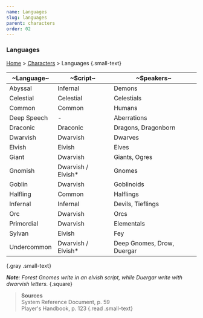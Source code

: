```yaml
---
name: Languages
slug: languages
parent: characters
order: 02
---
```

### Languages
[Home](dm-operations-center) > [Characters](characters) > Languages {.small-text}

| ~Language~  | ~Script~   | ~Speakers~ |
|-------------|------------|------------|
| Abyssal     | Infernal   | Demons     |
| Celestial   | Celestial  | Celestials |
| Common      | Common     | Humans     |
| Deep Speech | -          | Aberrations |
| Draconic    | Draconic   | Dragons, Dragonborn |
| Dwarvish    | Dwarvish   | Dwarves    |
| Elvish      | Elvish     | Elves      |
| Giant       | Dwarvish   | Giants, Ogres  |
| Gnomish     | Dwarvish / Elvish* | Gnomes |
| Goblin      | Dwarvish   | Goblinoids |
| Halfling    | Common     | Halflings  |
| Infernal    | Infernal   | Devils, Tieflings |
| Orc         | Dwarvish   | Orcs       |
| Primordial  | Dwarvish   | Elementals |
| Sylvan      | Elvish     | Fey        |
| Undercommon | Dwarvish / Elvish* | Deep Gnomes, Drow, Duergar |
{.gray .small-text}

***Note**: Forest Gnomes write in an elvish script, while Duergar write with dwarvish letters.*
{.square}

> **Sources** <br/>
> System Reference Document, p. 59<br/>
> Player's Handbook, p. 123
{.read .small-text}

